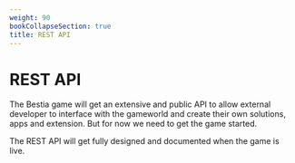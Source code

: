 ```yaml
---
weight: 90
bookCollapseSection: true
title: REST API
---
```


# REST API

The Bestia game will get an extensive and public API to allow external developer to interface with the gameworld and create their own solutions, apps and extension. But for now we need to get the game started.

The REST API will get fully designed and documented when the game is live.
